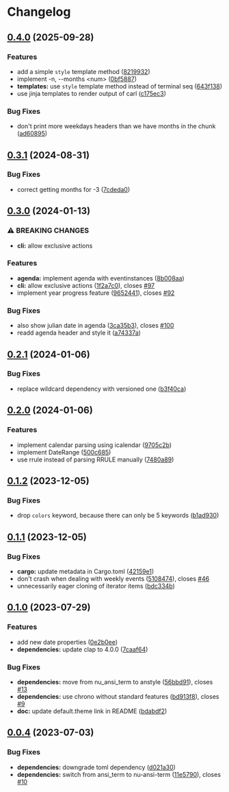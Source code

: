 # Changelog

## [0.4.0](https://github.com/b1rger/carl/compare/v0.3.1...v0.4.0) (2025-09-28)


### Features

* add a simple `style` template method ([8219932](https://github.com/b1rger/carl/commit/82199320fa451d23465a2191da6a4ddfc1f74d31))
* implement -n, --months &lt;num&gt; ([0bf5887](https://github.com/b1rger/carl/commit/0bf58875e68b7aa19a3cc74442ed1ebc26fca71a))
* **templates:** use `style` template method instead of terminal seq ([643f138](https://github.com/b1rger/carl/commit/643f13801f76f292a36b8e3bcc42d103e9140669))
* use jinja templates to render output of carl ([c175ec3](https://github.com/b1rger/carl/commit/c175ec33beb66372f15231c4921f136bf9b1976c))


### Bug Fixes

* don't print more weekdays headers than we have months in the chunk ([ad60895](https://github.com/b1rger/carl/commit/ad608951c4ebe2181af8f1aaecaff2526f6cebc7))

## [0.3.1](https://github.com/b1rger/carl/compare/v0.3.0...v0.3.1) (2024-08-31)


### Bug Fixes

* correct getting months for -3 ([7cdeda0](https://github.com/b1rger/carl/commit/7cdeda0e1f4851f62e7c13d136022ea4c778c955))

## [0.3.0](https://github.com/b1rger/carl/compare/v0.2.1...v0.3.0) (2024-01-13)


### ⚠ BREAKING CHANGES

* **cli:** allow exclusive actions

### Features

* **agenda:** implement agenda with eventinstances ([8b008aa](https://github.com/b1rger/carl/commit/8b008aaee7a54d411bc558be2bbd1773875ae734))
* **cli:** allow exclusive actions ([1f2a7c0](https://github.com/b1rger/carl/commit/1f2a7c00e634fca5bc9e287d4f68c431a4fce7b9)), closes [#97](https://github.com/b1rger/carl/issues/97)
* implement year progress feature ([9652441](https://github.com/b1rger/carl/commit/96524414d67101c1c3f3e2e8755eadb8b0ef4d63)), closes [#92](https://github.com/b1rger/carl/issues/92)


### Bug Fixes

* also show julian date in agenda ([3ca35b3](https://github.com/b1rger/carl/commit/3ca35b3b74eb473d1758376754ff64c97f9fb3fa)), closes [#100](https://github.com/b1rger/carl/issues/100)
* readd agenda header and style it ([a74337a](https://github.com/b1rger/carl/commit/a74337ab219e2fc37a7c90b9a898e998705bd222))

## [0.2.1](https://github.com/b1rger/carl/compare/v0.2.0...v0.2.1) (2024-01-06)


### Bug Fixes

* replace wildcard dependency with versioned one ([b3f40ca](https://github.com/b1rger/carl/commit/b3f40cad249e4b62208a741b10f690bd229b4d88))

## [0.2.0](https://github.com/b1rger/carl/compare/v0.1.2...v0.2.0) (2024-01-06)


### Features

* implement calendar parsing using icalendar ([9705c2b](https://github.com/b1rger/carl/commit/9705c2bdbcf5221125341a8b55eb862ad7ef7c4f))
* implement DateRange ([500c685](https://github.com/b1rger/carl/commit/500c68532ec345cc2b094fae12e4a5bd7b55d0af))
* use rrule instead of parsing RRULE manually ([7480a89](https://github.com/b1rger/carl/commit/7480a896969808a9a3ea6588a4de402bd62a4cbb))

## [0.1.2](https://github.com/b1rger/carl/compare/v0.1.1...v0.1.2) (2023-12-05)


### Bug Fixes

* drop `colors` keyword, because there can only be 5 keywords ([b1ad930](https://github.com/b1rger/carl/commit/b1ad9300ee28438ad07e3f6a7b9093e28ecf2a9b))

## [0.1.1](https://github.com/b1rger/carl/compare/v0.1.0...v0.1.1) (2023-12-05)


### Bug Fixes

* **cargo:** update metadata in Cargo.toml ([42159e1](https://github.com/b1rger/carl/commit/42159e1ef57e9eee4db468da9e4d47e0ff7c3b72))
* don't crash when dealing with weekly events ([5108474](https://github.com/b1rger/carl/commit/5108474b2fa6b198d32990433bc6285b0e344eaa)), closes [#46](https://github.com/b1rger/carl/issues/46)
* unnecessarily eager cloning of iterator items ([bdc334b](https://github.com/b1rger/carl/commit/bdc334b524b9fb573051d35574137bbc98670fd6))

## [0.1.0](https://github.com/b1rger/carl/compare/v0.0.4...v0.1.0) (2023-07-29)


### Features

* add new date properties ([0e2b0ee](https://github.com/b1rger/carl/commit/0e2b0eef58868b3f3b1e51ac5293838b7b7c0d15))
* **dependencies:** update clap to 4.0.0 ([7caaf64](https://github.com/b1rger/carl/commit/7caaf6403703020353235a934a58c02fa184964e))


### Bug Fixes

* **dependencies:** move from nu_ansi_term to anstyle ([56bbd91](https://github.com/b1rger/carl/commit/56bbd91caec0273030fa78da7f4f24f5eaba8e17)), closes [#13](https://github.com/b1rger/carl/issues/13)
* **dependencies:** use chrono without standard features ([bd913f8](https://github.com/b1rger/carl/commit/bd913f89b9b3b7336a0b8298cb0f5bdff66fb143)), closes [#9](https://github.com/b1rger/carl/issues/9)
* **doc:** update default.theme link in README ([bdabdf2](https://github.com/b1rger/carl/commit/bdabdf229560402496c0575b7ec990eab9d0949d))

## [0.0.4](https://github.com/b1rger/carl/compare/0.0.3...v0.0.4) (2023-07-03)


### Bug Fixes

* **dependencies:** downgrade toml dependency ([d021a30](https://github.com/b1rger/carl/commit/d021a3022c1f624baf42847988eac911b864d00d))
* **dependencies:** switch from ansi_term to nu-ansi-term ([11e5790](https://github.com/b1rger/carl/commit/11e579091718e1eb320f0522087e0cbe85c34a7b)), closes [#10](https://github.com/b1rger/carl/issues/10)

